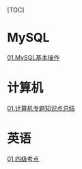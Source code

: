 [TOC]



# MySQL

[01.MySQL基本操作](01.MySQL基本操作.md)<br>

# 计算机

[01.计算机专题知识点总结](02.计算机专题知识点总结.md)<br>

# 英语

[01.四级考点](03.四级考点.md)<br>